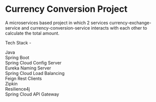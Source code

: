 # Currency Conversion Project

A microservices based project in which 2 services currency-exchange-service and currency-conversion-service interacts with each other to calculate the total amount.

Tech Stack -  

Java  
Spring Boot  
Spring Cloud Config Server  
Eureka Naming Server  
Spring Cloud Load Balancing  
Feign Rest Clients  
Zipkin  
Resilience4j  
Spring Cloud API Gateway





